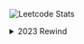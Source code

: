 ![Leetcode Stats](https://leetcard.jacoblin.cool/ArtemLeet?ext=heatmap)

<details>

<summary>2023 Rewind</summary>

<h3>
  <a href="https://leetcode.com/rewind/?ref=uselessstooge">Rewind 🌀</a>
</h3>
<img width="491" alt="top-0.6%" src="https://github.com/user-attachments/assets/36d1fbf7-00c5-4866-ba70-adcb29338ecd">
<br />
<img width="491" alt="top-0.6%" src="https://github.com/ArtemBaskal/ArtemBaskal/assets/45331104/08468188-18d3-49f3-aa80-ac31c462b4bc">

</details>



<!--
**ArtemBaskal/ArtemBaskal** is a ✨ _special_ ✨ repository because its `README.md` (this file) appears on your GitHub profile.

Here are some ideas to get you started:

- 🔭 I’m currently working on ...
- 🌱 I’m currently learning ...
- 👯 I’m looking to collaborate on ...
- 🤔 I’m looking for help with ...
- 💬 Ask me about ...
- 📫 How to reach me: ...
- 😄 Pronouns: ...
- ⚡ Fun fact: ...
-->
